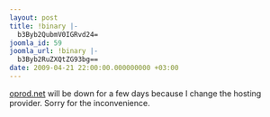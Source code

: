 ```yaml
---
layout: post
title: !binary |-
  b3Byb2QubmV0IGRvd24=
joomla_id: 59
joomla_url: !binary |-
  b3Byb2RuZXQtZG93bg==
date: 2009-04-21 22:00:00.000000000 +03:00
---
```

<a href="http://oprod.net">oprod.net</a> will be down for a few days because I change the hosting provider. Sorry for the inconvenience.

